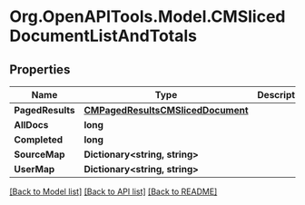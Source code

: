 # Org.OpenAPITools.Model.CMSlicedDocumentListAndTotals

## Properties

Name | Type | Description | Notes
------------ | ------------- | ------------- | -------------
**PagedResults** | [**CMPagedResultsCMSlicedDocument**](CMPagedResultsCMSlicedDocument.md) |  | 
**AllDocs** | **long** |  | 
**Completed** | **long** |  | 
**SourceMap** | **Dictionary&lt;string, string&gt;** |  | 
**UserMap** | **Dictionary&lt;string, string&gt;** |  | 

[[Back to Model list]](../README.md#documentation-for-models) [[Back to API list]](../README.md#documentation-for-api-endpoints) [[Back to README]](../README.md)

